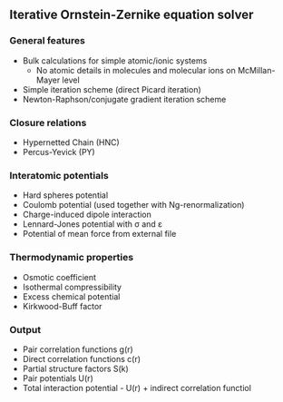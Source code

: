 ## Iterative Ornstein-Zernike equation solver

### General features
* Bulk calculations for simple atomic/ionic systems
    * No atomic details in molecules and molecular ions on McMillan-Mayer level
* Simple iteration scheme (direct Picard iteration)
* Newton-Raphson/conjugate gradient iteration scheme

### Closure relations
* Hypernetted Chain (HNC)
* Percus-Yevick (PY)

### Interatomic potentials
* Hard spheres potential
* Coulomb potential (used together with Ng-renormalization)
* Charge-induced dipole interaction
* Lennard-Jones potential with σ and ε
* Potential of mean force from external file

### Thermodynamic properties
* Osmotic coefficient
* Isothermal compressibility
* Excess chemical potential
* Kirkwood-Buff factor

### Output
* Pair correlation functions g(r)
* Direct correlation functions c(r)
* Partial structure factors S(k)
* Pair potentials U(r)
* Total interaction potential - U(r) + indirect correlation functiol
